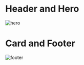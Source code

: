 # Header and Hero              
![hero](https://user-images.githubusercontent.com/81797546/203102118-8b1921cd-94cb-4158-a299-2df55fc4708d.png)
 
 
# Card and Footer           
![footer](https://user-images.githubusercontent.com/81797546/203102400-be8ad521-eb40-4b06-a577-0951ea4180f3.png)
